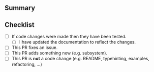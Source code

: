 ## Summary

<!-- What is this pull request for? Does it fix any issues? -->
<!-- If this fixes a issue refer the issue here -->

## Checklist

<!-- Put an x inside [ ] to check it, like so: [x] -->

- [ ] If code changes were made then they have been tested.
    - [ ] I have updated the documentation to reflect the changes.
- [ ] This PR fixes an issue.
- [ ] This PR adds something new (e.g. subsystem).
- [ ] This PR is **not** a code change (e.g. README, typehinting, examples, refactoring, ...)
